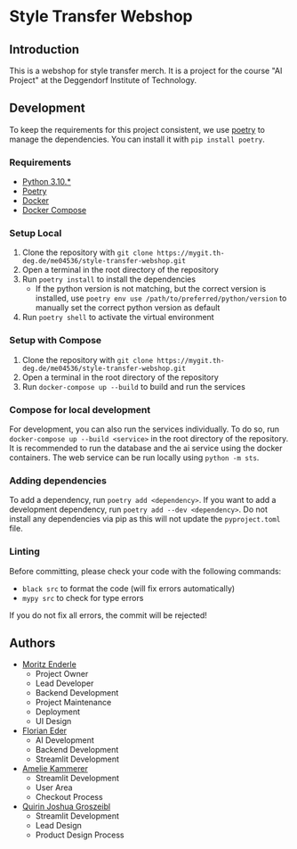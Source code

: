 # Style Transfer Webshop

## Introduction

This is a webshop for style transfer merch. It is a project for the course "AI Project" at the Deggendorf Institute of Technology.

## Development

To keep the requirements for this project consistent, we use [poetry](https://python-poetry.org/) to manage the dependencies. You can install it with `pip install poetry`.

### Requirements

- [Python 3.10.*](https://www.python.org/) 
- [Poetry](https://python-poetry.org/)
- [Docker](https://www.docker.com/)
- [Docker Compose](https://docs.docker.com/compose/)

### Setup Local

1. Clone the repository with `git clone https://mygit.th-deg.de/me04536/style-transfer-webshop.git`
2. Open a terminal in the root directory of the repository
3. Run `poetry install` to install the dependencies
    - If the python version is not matching, but the correct version is installed, use `poetry env use /path/to/preferred/python/version` to manually set the correct python version as default
4. Run `poetry shell` to activate the virtual environment

### Setup with Compose

1. Clone the repository with `git clone https://mygit.th-deg.de/me04536/style-transfer-webshop.git`
2. Open a terminal in the root directory of the repository
3. Run `docker-compose up --build` to build and run the services

### Compose for local development

For development, you can also run the services individually. To do so, run `docker-compose up --build <service>` in the root directory of the repository.
It is recommended to run the database and the ai service using the docker containers. The web service can be run locally using `python -m sts`.

### Adding dependencies

To add a dependency, run `poetry add <dependency>`. If you want to add a development dependency, run `poetry add --dev <dependency>`. 
Do not install any dependencies via pip as this will not update the `pyproject.toml` file.

### Linting

Before committing, please check your code with the following commands:

- `black src` to format the code (will fix errors automatically)
- `mypy src` to check for type errors

If you do not fix all errors, the commit will be rejected!

## Authors

- [Moritz Enderle](https://mygit.th-deg.de/me04536)
    - Project Owner
    - Lead Developer
    - Backend Development
    - Project Maintenance
    - Deployment
    - UI Design
- [Florian Eder](https://mygit.th-deg.de/fe02174)
    - AI Development
    - Backend Development
    - Streamlit Development
- [Amelie Kammerer](https://mygit.th-deg.de/ak23131)
    - Streamlit Development
    - User Area
    - Checkout Process
- [Quirin Joshua Groszeibl](https://mygit.th-deg.de/qg23320)
    - Streamlit Development
    - Lead Design
    - Product Design Process
